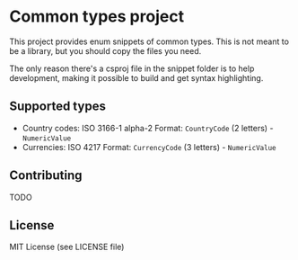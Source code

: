 
# Common types project

This project provides enum snippets of common types.
This is not meant to be a library, but you should copy the files you need.

The only reason there's a csproj file in the snippet folder is to help development, making it possible to build and get syntax highlighting.

## Supported types

- Country codes: ISO 3166-1 alpha-2
    Format: `CountryCode` (2 letters) - `NumericValue`
- Currencies: ISO 4217
    Format: `CurrencyCode` (3 letters) - `NumericValue`

## Contributing

TODO

## License

MIT License (see LICENSE file)